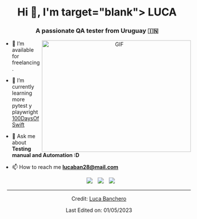 <h1 align="center">Hi 👋, I'm target="blank">
LUCA</a></h1>
<h3 align="center">A passionate QA tester from Uruguay &#127470;&#127475</h3>


<a target="_blank" align="center">
  <img align="right" top="500" height="300" width="400" alt="GIF" src="https://media.giphy.com/media/SWoSkN6DxTszqIKEqv/giphy.gif">
</a>

- 🤝 I’m available for freelancing.

- 🌱 I’m currently learning more pytest y playwright <a href="https://github.com/100rabhcsmc/100DaysOfSwift" target="blank">100DaysOfSwift</a>

- 💬 Ask me about **Testing manual and Automation :D**

- 📫 How to reach me **lucaban28@mail.com**


 <div align="center"  class="icons-social" style="margin-left: 10px;">
        <a style="margin-left: 10px;"  target="_blank" href="https://www.linkedin.com/in/lucabanchero28/">
			<img src="https://img.icons8.com/doodle/40/000000/linkedin--v2.png"></a>
        <a style="margin-left: 10px;" target="_blank" href="https://github.com/LucaB28">
		<img src="https://img.icons8.com/doodle/40/000000/github--v1.png"></a>
        <a style="margin-left: 10px;" target="_blank" href="https://instagram.com/luca_toto28">
			<img src="https://img.icons8.com/doodle/40/000000/instagram-new--v2.png"></a>

</p>

---

Credit: [Luca Banchero](https://github.com/LucaB28)

Last Edited on: 01/05/2023

